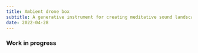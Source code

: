 ```yaml
---
title: Ambient drone box
subtitle: A generative instrument for creating meditative sound landscapes
date: 2022-04-28
---
```


<script setup>
import AmbientDrone from './ambience.vue'
</script>

<client-only>
<ambient-drone />
</client-only>

### Work in progress